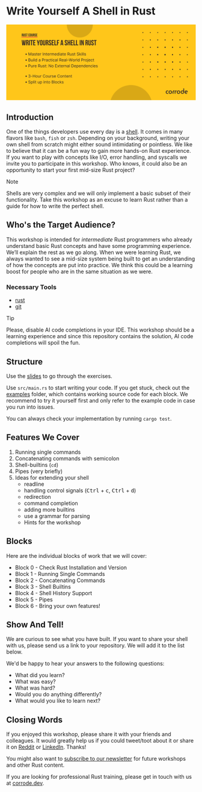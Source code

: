 # Write Yourself A Shell in Rust

![Course banner](assets/banner.png)

## Introduction

One of the things developers use every day is a [shell](https://multicians.org/shell.html). It comes in many flavors like `bash`, `fish` or `zsh`. Depending on your background, writing your own shell from scratch might either sound intimidating or pointless. We like to believe that it can be a fun way to gain more hands-on Rust experience. If you want to play with concepts like I/O, error handling, and syscalls we invite you to participate in this workshop. Who knows, it could also be an opportunity to start your first mid-size Rust project?

> [!NOTE]
> Shells are very complex and we will only implement a basic subset of their functionality.
> Take this workshop as an excuse to learn Rust rather than a guide for how to write the perfect shell.

## Who's the Target Audience?

This workshop is intended for *intermediate* Rust programmers who already understand basic Rust concepts and have some programming experience. We’ll explain the rest as we go along.
When we were learning Rust, we always wanted to see a mid-size system being built to get an understanding of how the concepts are put into practice. We think this could be a learning boost for people who are in the same situation as we were.

### Necessary Tools

* [rust](https://www.rust-lang.org/tools/install)
* [git](https://git-scm.com/)

> [!TIP]
> Please, disable AI code completions in your IDE.
> This workshop should be a learning experience and since this repository
> contains the solution, AI code completions will spoil the fun.

## Structure

Use the [slides](./slides.pdf) to go through the exercises.

Use `src/main.rs` to start writing your code.
If you get stuck, check out the [examples](/examples) folder, which contains working source code for each block.
We recommend to try it yourself first and only refer to the example code in case you run into issues.

You can always check your implementation by running `cargo test`.

## Features We Cover

1. Running single commands
2. Concatenating commands with semicolon
3. Shell-builtins (`cd`)
4. Pipes (very briefly)
5. Ideas for extending your shell
   - readline
   - handling control signals (<kbd>Ctrl</kbd> + <kbd>c</kbd>, <kbd>Ctrl</kbd> + <kbd>d</kbd>)
   - redirection
   - command completion
   - adding more builtins
   - use a grammar for parsing
   - Hints for the workshop

## Blocks

Here are the individual blocks of work that we will cover:

* Block 0 - Check Rust Installation and Version
* Block 1 - Running Single Commands
* Block 2 - Concatenating Commands
* Block 3 - Shell Builtins
* Block 4 - Shell History Support
* Block 5 - Pipes
* Block 6 - Bring your own features!

## Show And Tell!

We are curious to see what you have built. If you want to share your shell with
us, please send us a link to your repository. We will add it to the list below.

We'd be happy to hear your answers to the following questions:

- What did you learn?
- What was easy?
- What was hard?
- Would you do anything differently?
- What would you like to learn next?

## Closing Words

If you enjoyed this workshop, please share it with your friends and colleagues.
It would greatly help us if you could tweet/toot about it or share it on
[Reddit](https://www.reddit.com/r/rust/) or [LinkedIn](https://www.linkedin.com/).
Thanks!

You might also want to [subscribe to our newsletter](https://corrode.dev/blog/) for
future workshops and other Rust content.

If you are looking for professional Rust training, please get in touch with us
at [corrode.dev](https://corrode.dev/).
